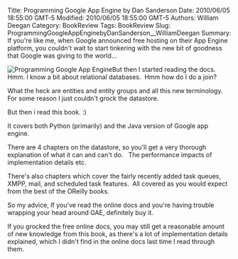 Title: Programming Google App Engine by Dan Sanderson
Date: 2010/06/05 18:55:00 GMT-5
Modified: 2010/06/05 18:55:00 GMT-5
Authors: William Deegan
Category: BookReview
Tags: BookReview
Slug: ProgrammingGoogleAppEnginebyDanSanderson__WilliamDeegan
Summary: If you're like me, when Google announced free hosting on their App Engine platform, you couldn't wait to start tinkering with the new bit of goodness that Google was giving to the world...

<p><img alt="Programming Google App Engine" class="image-left" src="../images/2010/ProgGoogleAppEngine.gif/image_preview" />But then I started reading the docs.  Hmm. I know a bit about relational databases.  Hmm how do I do a join?</p>
<p>What the heck are entities and entity groups and all this new terminology.  For some reason I just couldn't grock the datastore.</p>
<p>But then i read this book. :)</p>
<p>It covers both Python (primarily) and the Java version of Google app engine.</p>
<p>There are 4 chapters on the datastore, so you'll get a very thorough explanation of what it can and can't do.   The performance impacts of implementation details etc.</p>
<p>There's also chapters which cover the fairly recently added task queues, XMPP, mail, and scheduled task features.  All covered as you would expect from the best of the OReilly books.</p>
<p>So my advice, If you've read the online docs and you're having trouble wrapping your head around GAE, definitely buy it.</p>
<p>If you grocked the free online docs, you may still get a reasonable amount of new knowledge from this book, as there's a lot of implementation details explained, which I didn't find in the online docs last time I read through them.</p>
